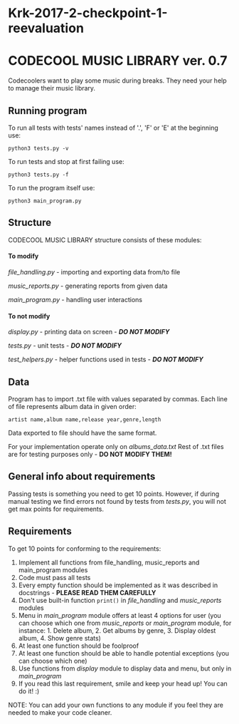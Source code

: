 # Krk-2017-2-checkpoint-1-reevaluation

# CODECOOL MUSIC LIBRARY ver. 0.7

Codecoolers want to play some music during breaks. They need your help to manage their music library.

## Running program

To run all tests with tests' names instead of '.', 'F' or 'E' at the beginning use:

`python3 tests.py -v`

To run tests and stop at first failing use:

`python3 tests.py -f`

To run the program itself use:

`python3 main_program.py`



## Structure

CODECOOL MUSIC LIBRARY structure consists of these modules:

#### To modify

_file_handling.py_ - importing and exporting data from/to file

_music_reports.py_ - generating reports from given data

_main_program.py_ - handling user interactions

#### To not modify

_display.py_ - printing data on screen - ***DO NOT MODIFY***

_tests.py_ - unit tests - ***DO NOT MODIFY***

_test_helpers.py_ - helper functions used in tests - ***DO NOT MODIFY***


## Data

Program has to import .txt file with values separated by commas. Each line of file represents album data in given order:

`artist name,album name,release year,genre,length`

Data exported to file should have the same format.

For your implementation operate only on _albums_data.txt_ Rest of .txt files are for testing purposes only - **DO NOT MODIFY THEM!**


## General info about requirements

Passing tests is something you need to get 10 points. However, if during manual testing we find errors not found by tests from _tests.py_, you will not get max points for requirements.

## Requirements

To get 10 points for conforming to the requirements:

1. Implement all functions from file_handling, music_reports and main_program modules
2. Code must pass all tests
3. Every empty function should be implemented as it was described in docstrings - **PLEASE READ THEM CAREFULLY**
4. Don't use built-in function `print()` in _file_handling_ and _music_reports_ modules
5. Menu in _main_program_ module offers at least 4 options for user (you can choose which one from _music_reports_ or _main_program_ module, for instance: 1. Delete album, 2. Get albums by genre,  3. Display oldest album, 4. Show genre stats)
6. At least one function should be foolproof
7. At least one function should be able to handle potential exceptions (you can choose which one)
8. Use functions from _display_ module to display data and menu, but only in _main_program_
9. If you read this last requirement, smile and keep your head up! You can do it! :)

NOTE:
You can add your own functions to any module if you feel they are needed to make your code cleaner.
